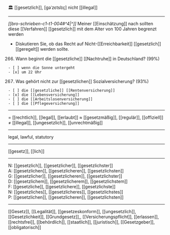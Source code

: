 🏛️ [[gesetzlich]], [ɡəˈzɛtslɪç]
nicht [[illegal]]

---
*[[bro-schrieben-c1-t1-004#^4|^]]* Meiner [[Einschätzung]] nach sollten diese [[Verfahren]] [[gesetzlich]] mit dem Alter von 100 Jahren begrenzt werden

- Diskutieren Sie, ob das Recht auf Nicht-[[Erreichbarkeit]] [[gesetzlich]] [[geregelt]] werden sollte.

266. Wann beginnt die [[gesetzliche]] [[Nachtruhe]] in Deutschland? (99%)


    - [ ] wenn die Sonne untergeht
    - [x] um 22 Uhr

267. Was gehört nicht zur [[gesetzlichen]] Sozialversicherung? (93%)


    - [ ] die [[gesetzliche]] [[Rentenversicherung]]
    - [x] die [[Lebensversicherung]]
    - [ ] die [[Arbeitslosenversicherung]]
    - [ ] die [[Pflegeversicherung]]

---

= [[rechtlich]], [[legal]], [[erlaubt]]
≈ [[gesetzmäßig]], [[regulär]], [[offiziell]]
≠ [[illegal]], [[ungesetzlich]], [[unrechtmäßig]]

---

legal, lawful, statutory

---

[[gesetz]], [[lich]]

---

N: [[gesetzlich]], [[gesetzlicher]], [[gesetzlichster]]  
A: [[gesetzlichen]], [[gesetzlicheren]], [[gesetzlichsten]]  
G: [[gesetzlicher]], [[gesetzlicheren]], [[gesetzlichster]]  
D: [[gesetzlichem]], [[gesetzlicherem]], [[gesetzlichstem]]  
F: [[gesetzliche]], [[gesetzlichere]], [[gesetzlichste]]  
N: [[gesetzliches]], [[gesetzlicheres]], [[gesetzlichstes]]  
P: [[gesetzlichen]], [[gesetzlicheren]], [[gesetzlichsten]]

---

[[Gesetz]], [[Legalität]], [[gesetzeskonform]], [[ungesetzlich]], [[Gesetzlichkeit]], [[Grundgesetz]],, [[Versicherungspflicht]], [[erlassen]], [[rechtsfrei]], [[behördlich]], [[staatlich]], [[juristisch]], [[Gesetzgeber]], [[obligatorisch]]
